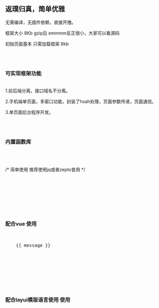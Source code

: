 <h2>返璞归真，简单优雅</h2>

无需编译，无插件依赖，直接开撸。<br>

框架大小 8Kb gzip后 emmmm反正很小，大家可以看源码<br>

初始页面基本 只需加载框架 8kb<br>


<br><br>
<h3>可实现框架功能</h3><br>
1.前后端分离，接口域名不分离。

2.手机端单页面，多窗口功能，封装了hsah处理，页面参数传递，页面通信。

3.单页面后台程序开发。


<br><br>
<h3>内置函数库</h3>
<table>
  <tbody></tbody>
</table>


<br><br>
/* 简单使用 推荐使用jq或者zepto食用 */
<pre>
  <script src="../Kimjxframe.js"></script>
  <script>
    KJ.init({root:""});

    /*配置参数
      {
        //根目录 js文件存放目录 走js可跨域存放页面 html必须存放一起或者后端做跨域处理
        root:"",

        //初始化文件 app.js请具体到各个demo内查看 整个项目复制即可 开撸页面
        start:"app.js",

        //页面js存放地
        pageroot:"pages/",

        //默认初始框架页 hash值
        defaultframe:"main/main",

        //默认主页
        defaultpage:"main/index",

        //顶部渲染页面dom点
        appdom:document.createElement("div"),

        //默认页面运行模式 js 和 html
        runmode:"js",
      }
    */
  </script>
</pre>




<br><br>
<h3>配合vue 使用</h3>
<pre>
  <div id="app">
    {{ message }}
  </div>

  <script>
    var App = {};

    App.init = function(){
      var _this = this;

      var init = function(){
        Kim.use([
          ["https://cdn.bootcss.com/vue/2.6.10/vue.min.js","js"]
        ],function(){
          _this.F_init();
        });
      }

      //初始化 vue 对象加载数据进行页面渲染
      _this.F_init = function(){
        _this.vue = new Vue({
          el: '#app',
          data: {
            message: 'Hello Vue!'
          }
        });
      }


      init();
    }


    App.init();
  </script>
</pre>



<br><br>
<h3>配合layui模版语言使用 使用</h3>
<pre>
  <script type="text/html" id="tpl">
    模版{{ d.txt }}
  </script>

  <script>
    var App = {};

    App.init = function(){
      var _this = this;

      var init = function(){
        layui.use(["laytpl"],function(){
          _this.F_init();
        });
      }

      //初始化 krender 请查看封装了 laytpl的 Ktool.js 项目
      _this.F_init = function(){
        var render = Ktool.krender("#render");

        render.t = $("#tpl").html();
        render.d = {txt:"初始内容"};
      }


      init();
    }


    App.init();
  </script>
</pre>
